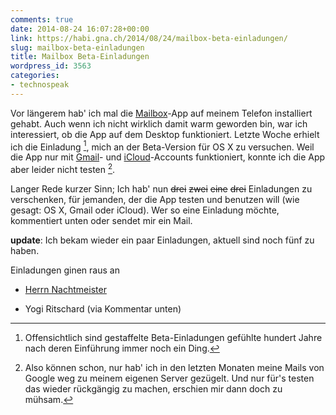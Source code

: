 ```yaml
---
comments: true
date: 2014-08-24 16:07:28+00:00
link: https://habi.gna.ch/2014/08/24/mailbox-beta-einladungen/
slug: mailbox-beta-einladungen
title: Mailbox Beta-Einladungen
wordpress_id: 3563
categories:
- technospeak
---
```


Vor längerem hab' ich mal die [Mailbox](http://www.mailboxapp.com/)-App auf meinem Telefon installiert gehabt.
Auch wenn ich nicht wirklich damit warm geworden bin, war ich interessiert, ob die App auf dem Desktop funktioniert.
Letzte Woche erhielt ich die Einladung [^1], mich an der Beta-Version für OS X zu versuchen.
Weil die App nur mit [Gmail](https://mail.google.com/)- und [iCloud](https://www.icloud.com)-Accounts funktioniert, konnte ich die App aber leider nicht testen [^2].

Langer Rede kurzer Sinn; Ich hab' nun <del>drei</del> <del>zwei</del> <del>eine</del> <del>drei</del> Einladungen zu verschenken, für jemanden, der die App testen und benutzen will (wie gesagt: OS X, Gmail oder iCloud).
Wer so eine Einladung möchte, kommentiert unten oder sendet mir ein Mail.


[^1]: Offensichtlich sind gestaffelte Beta-Einladungen gefühlte hundert Jahre nach deren Einführung immer noch ein Ding.
[^2]: Also können schon, nur hab' ich in den letzten Monaten meine Mails von Google weg zu meinem eigenen Server gezügelt. Und nur für's testen das wieder rückgängig zu machen, erschien mir dann doch zu mühsam.

**update**:
Ich bekam wieder ein paar Einladungen, aktuell sind noch fünf zu haben.

Einladungen ginen raus an



	
  * [Herrn Nachtmeister](https://twitter.com/nachtmeister/status/503603026993905664)

	
  * Yogi Ritschard (via Kommentar unten)




